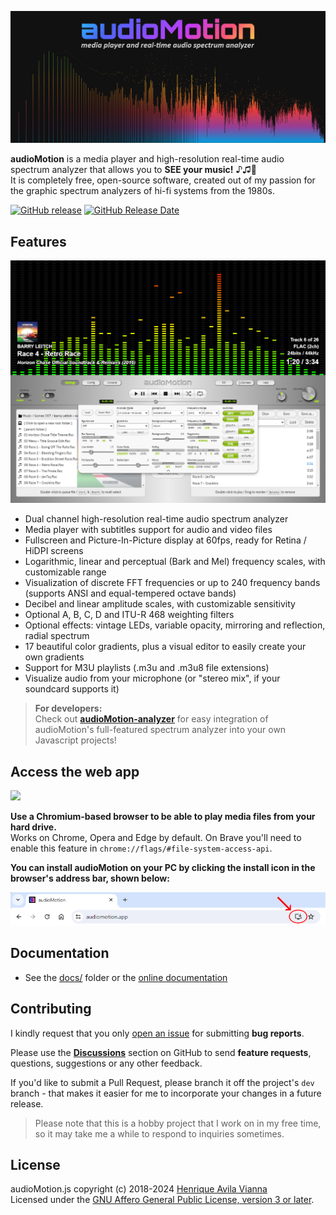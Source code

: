 ![audioMotion-header](docs/img/audioMotion-header.png)

**audioMotion** is a media player and high-resolution real-time audio spectrum analyzer that allows you to **SEE your music!** ♪♫🤩<br>
It is completely free, open-source software, created out of my passion for the graphic spectrum analyzers of hi-fi systems from the 1980s.

[![GitHub release](https://img.shields.io/github/release/hvianna/audioMotion.js.svg)](https://github.com/hvianna/audioMotion.js/releases/latest)
[![GitHub Release Date](https://img.shields.io/github/release-date/hvianna/audioMotion.js.svg)](https://github.com/hvianna/audioMotion.js/releases/latest)

## Features

![screenshot2](docs/img/screenshot2.png)

* Dual channel high-resolution real-time audio spectrum analyzer
* Media player with subtitles support for audio and video files
* Fullscreen and Picture-In-Picture display at 60fps, ready for Retina / HiDPI screens
* Logarithmic, linear and perceptual (Bark and Mel) frequency scales, with customizable range
* Visualization of discrete FFT frequencies or up to 240 frequency bands (supports ANSI and equal-tempered octave bands)
* Decibel and linear amplitude scales, with customizable sensitivity
* Optional A, B, C, D and ITU-R 468 weighting filters
* Optional effects: vintage LEDs, variable opacity, mirroring and reflection, radial spectrum
* 17 beautiful color gradients, plus a visual editor to easily create your own gradients
* Support for M3U playlists (.m3u and .m3u8 file extensions)
* Visualize audio from your microphone (or "stereo mix", if your soundcard supports it)

> **For developers:**<br>
> Check out [**audioMotion-analyzer**](https://audiomotion.dev) for easy integration of audioMotion's full-featured spectrum analyzer into your own Javascript projects!

## Access the web app

<a href="https://audiomotion.app" target="_blank" title="open web app"><img src="https://img.shields.io/badge/audioMotion.app-ff3e37?style=flat" height="48"></a>

**Use a Chromium-based browser to be able to play media files from your hard drive.**<br>
Works on Chrome, Opera and Edge by default. On Brave you'll need to enable this feature in `chrome://flags/#file-system-access-api`.

**You can install audioMotion on your PC by clicking the install icon in the browser's address bar, shown below:**

![browser-install](docs/img/browser-install.png)

## Documentation

* See the [docs/](docs/) folder or the [online documentation](https://audiomotion.app/docs)

## Contributing

I kindly request that you only [open an issue](https://github.com/hvianna/audioMotion.js/issues) for submitting **bug reports**.

Please use the [**Discussions**](https://github.com/hvianna/audioMotion.js/discussions) section on GitHub to send **feature requests**,
questions, suggestions or any other feedback.

If you'd like to submit a Pull Request, please branch it off the project's `dev` branch - that makes it easier for me to incorporate your changes in a future release.

> Please note that this is a hobby project that I work on in my free time, so it may take me a while to respond to inquiries sometimes.

## License

audioMotion.js copyright (c) 2018-2024 [Henrique Avila Vianna](https://henriquevianna.com)<br>
Licensed under the [GNU Affero General Public License, version 3 or later](https://www.gnu.org/licenses/agpl.html).

